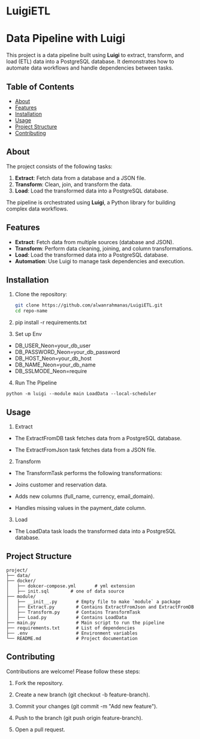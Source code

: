 ﻿# LuigiETL

# Data Pipeline with Luigi

This project is a data pipeline built using **Luigi** to extract, transform, and load (ETL) data into a PostgreSQL database. It demonstrates how to automate data workflows and handle dependencies between tasks.

## Table of Contents
- [About](#about)
- [Features](#features)
- [Installation](#installation)
- [Usage](#usage)
- [Project Structure](#project-structure)
- [Contributing](#contributing)


## About
The project consists of the following tasks:
1. **Extract**: Fetch data from a database and a JSON file.
2. **Transform**: Clean, join, and transform the data.
3. **Load**: Load the transformed data into a PostgreSQL database.

The pipeline is orchestrated using **Luigi**, a Python library for building complex data workflows.

## Features
- **Extract**: Fetch data from multiple sources (database and JSON).
- **Transform**: Perform data cleaning, joining, and column transformations.
- **Load**: Load the transformed data into a PostgreSQL database.
- **Automation**: Use Luigi to manage task dependencies and execution.

## Installation
1. Clone the repository:
   ```bash
   git clone https://github.com/alwanrahmanas/LuigiETL.git
   cd repo-name

2. pip install -r requirements.txt

3. Set up Env

- DB_USER_Neon=your_db_user
- DB_PASSWORD_Neon=your_db_password
- DB_HOST_Neon=your_db_host
- DB_NAME_Neon=your_db_name
- DB_SSLMODE_Neon=require

4. Run The Pipeline

```
python -m luigi --module main LoadData --local-scheduler
```

## Usage

1. Extract
- The ExtractFromDB task fetches data from a PostgreSQL database.

- The ExtractFromJson task fetches data from a JSON file.

2. Transform
- The TransformTask performs the following transformations:

- Joins customer and reservation data.

- Adds new columns (full_name, currency, email_domain).

- Handles missing values in the payment_date column.

3. Load
- The LoadData task loads the transformed data into a PostgreSQL database.

## Project Structure
```
project/
├── data/
├── docker/
│   ├── dokcer-compose.yml       # yml extension
│   ├── init.sql        # one of data source
├── module/
│   ├── __init__.py       # Empty file to make `module` a package
│   ├── Extract.py        # Contains ExtractFromJson and ExtractFromDB
│   ├── Transform.py      # Contains TransformTask
│   ├── Load.py           # Contains LoadData
├── main.py               # Main script to run the pipeline
├── requirements.txt      # List of dependencies
├── .env                  # Environment variables
└── README.md             # Project documentation

```

## Contributing

Contributions are welcome! Please follow these steps:

1. Fork the repository.

2. Create a new branch (git checkout -b feature-branch).

3. Commit your changes (git commit -m "Add new feature").

4. Push to the branch (git push origin feature-branch).

5. Open a pull request.





